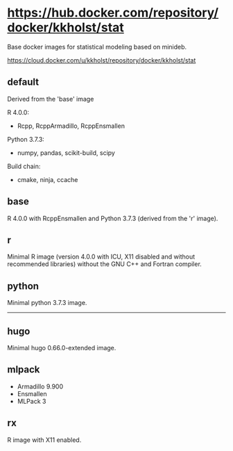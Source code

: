 # https://hub.docker.com/repository/docker/kkholst/stat

Base docker images for statistical modeling based on minideb.

https://cloud.docker.com/u/kkholst/repository/docker/kkholst/stat

## default
Derived from the 'base' image

R 4.0.0:
- Rcpp, RcppArmadillo, RcppEnsmallen

Python 3.7.3:
- numpy, pandas, scikit-build, scipy

Build chain:
- cmake, ninja, ccache

## base
R 4.0.0 with RcppEnsmallen and Python 3.7.3 (derived from the 'r' image).

## r
Minimal R image (version 4.0.0 with ICU, X11 disabled and without recommended libraries)
without the GNU C++ and Fortran compiler.

## python
Minimal python 3.7.3 image.

------

## hugo
Minimal hugo 0.66.0-extended image.

## mlpack
- Armadillo 9.900
- Ensmallen
- MLPack 3

## rx

R image with X11 enabled.
